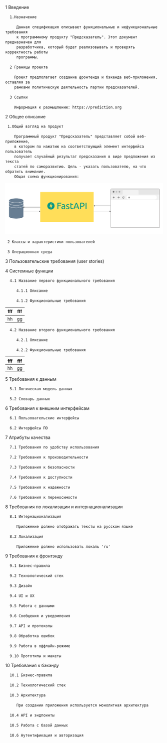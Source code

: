 

1 Введение
 
      1.Назначение
    
         Данная спецификация описывает функциональные и нефункциональные требования
         к программному продукту "Предсказатель". Этот документ предназначен для 
         разработчика, который будет реализовывать и проверять корректность работы
         программы. 

      2 Границы проекта 
        
        Проект предполагает создание фронтенда и бэкенда веб-приложения, оставляя за 
        рамками политическую деятельность партии предсказателей.

      3 Ссылки
        
        Информация к размышлению: https://prediction.org

2 Общее описание
 
     1.Общий взгляд на продукт

        Программный продукт "Предсказатель" представляет собой веб-приложение, 
        в котором по нажатию на соответствующий элемент интерфейса пользователь 
        получает случайный результат предсказания в виде предложения из текста 
        статей по саморазвитию. Цель - указать пользователю, на что обратить внимание.
        Общая схема функционирования:

![диаграмма](gen_view.png)

     2 Классы и характеристики пользователей
   
     3 Операционная среда


3 Пользовательские требования (user stories)


4 Системные функции

      4.1 Название первого функционального требования

         4.1.1 Описание

         4.1.2 Функциональные требования
            
| fff | fff |
|-----|-----|
| hh  | gg  |

      4.2 Название второго функционального требования

         4.2.1 Описание

         4.2.2 Функциональные требования

| fff | fff |
|-----|-----|
| hh  | gg  |

5 Требования к данным

      5.1 Логическая модель данных

      5.2 Словарь данных

6 Требования к внешним интерфейсам

      6.1 Пользовательские интерфейсы

      6.2 Интерфейсы ПО

7 Атрибуты качества

      7.1 Требования по удобству использования

      7.2 Требования к производительности

      7.3 Требования к безопасности

      7.4 Требования к доступности

      7.5 Требования к надежности

      7.6 Требования к переносимости

8 Требования по локализации и интернационализации

      8.1 Интернационализация

         Приложение должно отображать тексты на русском языке

      8.2 Локализация

         Приложение должно использовать локаль 'ru'

9 Требования к фронтэнду

      9.1 Бизнес-правила

      9.2 Технологический стек

      9.3 Дизайн

      9.4 UI и UX

      9.5 Работа с данными

      9.6 Сообщения и уведомления

      9.7 API и протоколы

      9.8 Обработка ошибок

      9.9 Работа в оффлайн-режиме

      9.10 Прототипы и макеты

10 Требования к бэкэнду

      10.1 Бизнес-правила

      10.2 Технологический стек

      10.3 Архитектура

         При создании приложения используется монолитная архитектура

      10.4 API и эндпоинты

      10.5 Работа с базой данных

      10.6 Аутентификация и авторизация 

